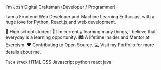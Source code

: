 
I'm Josh
Digital Craftsman (Developer / Programmer)

I am a Frontend Web Developer and Machine Learning Enthusiast with a huge love for Python, React.js,and web development.

💼 High school student 
🌱 I’m currently learning many things, I believe that everyday is a learning opportunity.
🏙 A lifetime insider and Mentor at Exercism.
❤ Contributing to Open Source.
💻 Visit my Portfolio for more details about me.

Tᴇᴄʜ sᴛᴀᴄᴋ
HTML
CSS
Javascript
python 
react 
java 


